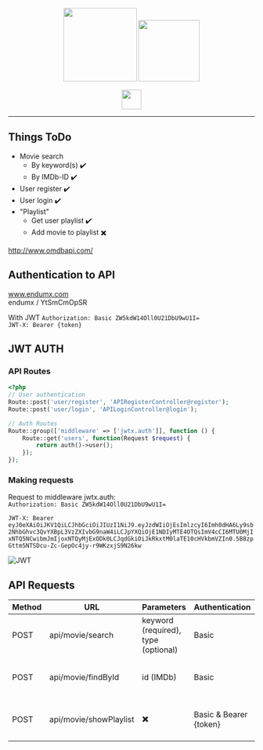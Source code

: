 
<p align="center">
  <img height="150px" src="https://media.discordapp.net/attachments/499833921513586688/512349750163669004/movieappsmall.png">
   <img height="125px" src="https://media.discordapp.net/attachments/499833921513586688/512350532401233930/movieapptransparent.png">
</p>
<p align="center">
    <img height="40px" src="https://cdn.worldvectorlogo.com/logos/angular-3.svg">
</p>

***


## Things ToDo

* Movie search
    * By keyword(s) ✔️	
    * By IMDb-ID ✔️
* User register ✔️
* User login ✔️
* "Playlist"
    * Get user playlist ✔️
    * Add movie to playlist ✖️

http://www.omdbapi.com/

## Authentication to API

www.endumx.com  
endumx / YtSmCmOpSR

With JWT
`Authorization: Basic ZW5kdW14Oll0U21DbU9wU1I=`  
`JWT-X: Bearer {token}`


## JWT AUTH

### API Routes

```php
<?php
// User authentication
Route::post('user/register', 'APIRegisterController@register');
Route::post('user/login', 'APILoginController@login');

// Auth Routes
Route::group(['middleware' => ['jwtx.auth']], function () {
    Route::get('users', function(Request $request) {
        return auth()->user();
    });
});
```

### Making requests

Request to middleware jwtx.auth:  
`Authorization: Basic ZW5kdW14Oll0U21DbU9wU1I=`  
  
`JWT-X: Bearer eyJ0eXAiOiJKV1QiLCJhbGciOiJIUzI1NiJ9.eyJzdWIiOjEsImlzcyI6Imh0dHA6Ly9sb2NhbGhvc3QvYXBpL3VzZXIvbG9naW4iLCJpYXQiOjE1NDIyMTE4OTQsImV4cCI6MTU0MjIxNTQ5NCwibmJmIjoxNTQyMjExODk0LCJqdGkiOiJkRkxtM0laTE10cHVkbmVZIn0.5B8zpGttm5NTSDcu-Zc-GepOc4jy-r9WKzxjS9N26kw`

![JWT](https://media.discordapp.net/attachments/499833921513586688/512304344461475851/unknown.png)




## API Requests

| Method | URL | Parameters | Authentication | Description |
|--------|-----|------------|----------------|-------------|
| POST | api/movie/search | keyword (required), type (optional) | Basic | Returns all movies found by keyword |
| POST | api/movie/findById | id (IMDb) | Basic | Returns all details from single movie |
| POST | api/movie/showPlaylist | ✖️ | Basic & Bearer {token} | Returns logged in user own playlist |

